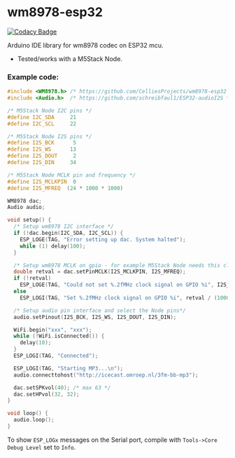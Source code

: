 # wm8978-esp32

[![Codacy Badge](https://api.codacy.com/project/badge/Grade/e81fc45de095479cba43ecff7cf94b3b)](https://app.codacy.com/manual/CelliesProjects/wm8978-esp32?utm_source=github.com&utm_medium=referral&utm_content=CelliesProjects/wm8978-esp32&utm_campaign=Badge_Grade_Dashboard)

Arduino IDE library for wm8978 codec on ESP32 mcu.

- Tested/works with a M5Stack Node.


### Example code:
```c++
#include <WM8978.h> /* https://github.com/CelliesProjects/wm8978-esp32 */
#include <Audio.h>  /* https://github.com/schreibfaul1/ESP32-audioI2S */

/* M5Stack Node I2C pins */
#define I2C_SDA     21
#define I2C_SCL     22

/* M5Stack Node I2S pins */
#define I2S_BCK      5
#define I2S_WS      13
#define I2S_DOUT     2
#define I2S_DIN     34

/* M5Stack Node MCLK pin and frequency */
#define I2S_MCLKPIN  0
#define I2S_MFREQ  (24 * 1000 * 1000)

WM8978 dac;
Audio audio;

void setup() {
  /* Setup wm8978 I2C interface */
  if (!dac.begin(I2C_SDA, I2C_SCL)) {
    ESP_LOGE(TAG, "Error setting up dac. System halted");
    while (1) delay(100);
  }

  /* Setup wm8978 MCLK on gpio - for example M5Stack Node needs this clock on gpio 0 */
  double retval = dac.setPinMCLK(I2S_MCLKPIN, I2S_MFREQ);
  if (!retval)
    ESP_LOGE(TAG, "Could not set %.2fMHz clock signal on GPIO %i", I2S_MFREQ / (1000.0 * 1000.0), I2S_MCLKPIN);
  else
    ESP_LOGI(TAG, "Set %.2fMHz clock signal on GPIO %i", retval / (1000.0 * 1000.0), I2S_MCLKPIN);

  /* Setup audio pin interface and select the Node pins*/
  audio.setPinout(I2S_BCK, I2S_WS, I2S_DOUT, I2S_DIN);

  WiFi.begin("xxx", "xxx");
  while (!WiFi.isConnected()) {
    delay(10);
  }
  ESP_LOGI(TAG, "Connected");

  ESP_LOGI(TAG, "Starting MP3...\n");
  audio.connecttohost("http://icecast.omroep.nl/3fm-bb-mp3");

  dac.setSPKvol(40); /* max 63 */
  dac.setHPvol(32, 32);
}

void loop() {
  audio.loop();
}
```
To show `ESP_LOGx` messages on the Serial port, compile with `Tools->Core Debug Level` set to `Info`.
